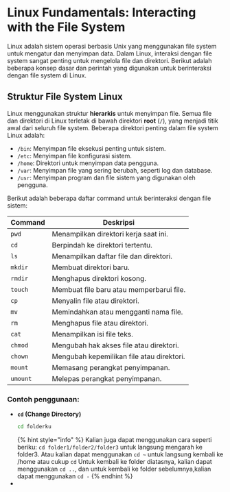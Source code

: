 # Linux Fundamentals: Interacting with the File System

Linux adalah sistem operasi berbasis Unix yang menggunakan file system untuk mengatur dan menyimpan data. Dalam Linux, interaksi dengan file system sangat penting untuk mengelola file dan direktori. Berikut adalah beberapa konsep dasar dan perintah yang digunakan untuk berinteraksi dengan file system di Linux.

## Struktur File System Linux

Linux menggunakan struktur **hierarkis** untuk menyimpan file. Semua file dan direktori di Linux terletak di bawah direktori **root** (`/`), yang menjadi titik awal dari seluruh file system. Beberapa direktori penting dalam file system Linux adalah:

- `/bin`: Menyimpan file eksekusi penting untuk sistem.
- `/etc`: Menyimpan file konfigurasi sistem.
- `/home`: Direktori untuk menyimpan data pengguna.
- `/var`: Menyimpan file yang sering berubah, seperti log dan database.
- `/usr`: Menyimpan program dan file sistem yang digunakan oleh pengguna.

Berikut adalah beberapa daftar command untuk berinteraksi dengan file sistem:

| Command  | Deskripsi                                  |
|----------|--------------------------------------------|
| `pwd`    | Menampilkan direktori kerja saat ini.      |
| `cd`     | Berpindah ke direktori tertentu.           |
| `ls`     | Menampilkan daftar file dan direktori.     |
| `mkdir`  | Membuat direktori baru.                    |
| `rmdir`  | Menghapus direktori kosong.                |
| `touch`  | Membuat file baru atau memperbarui file.   |
| `cp`     | Menyalin file atau direktori.              |
| `mv`     | Memindahkan atau mengganti nama file.      |
| `rm`     | Menghapus file atau direktori.             |
| `cat`    | Menampilkan isi file teks.                 |
| `chmod`  | Mengubah hak akses file atau direktori.    |
| `chown`  | Mengubah kepemilikan file atau direktori.  |
| `mount`  | Memasang perangkat penyimpanan.            |
| `umount` | Melepas perangkat penyimpanan.             |


### Contoh penggunaan:
+ **`cd` (Change Directory)**
  ```bash
  cd folderku
  ```
  {% hint style="info" %}
  Kalian juga dapat menggunakan cara seperti beriku: `cd folder1/folder2/folder3` untuk langsung mengarah ke folder3.
  Atau kalian dapat menggunakan `cd ~` untuk langsung kembali ke /home atau cukup `cd`
  Untuk kembali ke folder diatasnya, kalian dapat menggunakan `cd ..`, dan untuk kembali ke folder sebelumnya,kalian dapat menggunakan `cd -`
  {% endhint %}
+ 